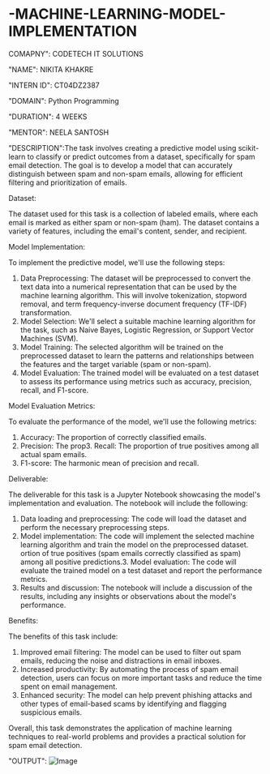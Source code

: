 # -MACHINE-LEARNING-MODEL-IMPLEMENTATION

COMAPNY": CODETECH IT SOLUTIONS

"NAME": NIKITA KHAKRE

"INTERN ID": CT04DZ2387

"DOMAIN": Python Programming

"DURATION": 4 WEEKS

"MENTOR": NEELA SANTOSH

"DESCRIPTION":The task involves creating a predictive model using scikit-learn to classify or predict outcomes from a dataset, specifically for spam email detection. The goal is to develop a model that can accurately distinguish between spam and non-spam emails, allowing for efficient filtering and prioritization of emails.

Dataset:

The dataset used for this task is a collection of labeled emails, where each email is marked as either spam or non-spam (ham). The dataset contains a variety of features, including the email's content, sender, and recipient.

Model Implementation:

To implement the predictive model, we'll use the following steps:
1. Data Preprocessing: The dataset will be preprocessed to convert the text data into a numerical representation that can be used by the machine learning algorithm. This will involve tokenization, stopword removal, and term frequency-inverse document frequency (TF-IDF) transformation.
2. Model Selection: We'll select a suitable machine learning algorithm for the task, such as Naive Bayes, Logistic Regression, or Support Vector Machines (SVM).
3. Model Training: The selected algorithm will be trained on the preprocessed dataset to learn the patterns and relationships between the features and the target variable (spam or non-spam).
4. Model Evaluation: The trained model will be evaluated on a test dataset to assess its performance using metrics such as accuracy, precision, recall, and F1-score.

Model Evaluation Metrics:

To evaluate the performance of the model, we'll use the following metrics:

1. Accuracy: The proportion of correctly classified emails.
2. Precision: The prop3. Recall: The proportion of true positives among all actual spam emails.
4. F1-score: The harmonic mean of precision and recall.

Deliverable:

The deliverable for this task is a Jupyter Notebook showcasing the model's implementation and evaluation. The notebook will include the following:

1. Data loading and preprocessing: The code will load the dataset and perform the necessary preprocessing steps.
2. Model implementation: The code will implement the selected machine learning algorithm and train the model on the preprocessed dataset.
ortion of true positives (spam emails correctly classified as spam) among all positive predictions.3. Model evaluation: The code will evaluate the trained model on a test dataset and report the performance metrics.
4. Results and discussion: The notebook will include a discussion of the results, including any insights or observations about the model's performance.

Benefits:

The benefits of this task include:

1. Improved email filtering: The model can be used to filter out spam emails, reducing the noise and distractions in email inboxes.
2. Increased productivity: By automating the process of spam email detection, users can focus on more important tasks and reduce the time spent on email management.
3. Enhanced security: The model can help prevent phishing attacks and other types of email-based scams by identifying and flagging suspicious emails.

Overall, this task demonstrates the application of machine learning techniques to real-world problems and provides a practical solution for spam email detection.

"OUTPUT": ![Image](https://github.com/user-attachments/assets/5772d5a8-d784-4d60-ae2a-0d41e79ed3e1)
